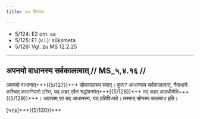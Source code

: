 ```yaml
---
title: ४५ टिप्पण्यः

---
```

- 5/124: E2 om. sa
- 5/125: E1 (v.l.): sūkṣmeta
- 5/126: Vgl. zu MS 12.2.25

____________________________________________


## अपनयो वाधानस्य सर्वकालत्वात् // MS_५,४.१६ //

अपनयो वाधानात्+++({5/127})+++ सोमकालस्य स्यात्। कुतः? आधानस्य सर्वकालत्वात्, नैवाधाने कश्चित् कालनियमो ऽस्ति, यद् अहर् एवैनं श्रद्धोपनमेत्+++({5/128})+++ तद् अहर् आदधीतेति+++({5/129})+++। अप्राप्तम् एव तद् आधानस्य, यत् प्रतिषिध्यते। तस्मात् सोमस्य कालबाध इति।

[५९३]+++({5/130})+++
